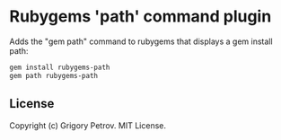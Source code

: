 # Rubygems 'path' command plugin

Adds the "gem path" command to rubygems that displays a gem install path:
```sh
gem install rubygems-path
gem path rubygems-path
```

## License

Copyright (c) Grigory Petrov. MIT License.
